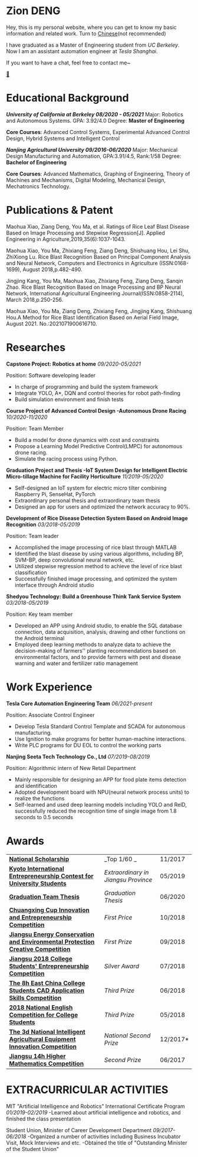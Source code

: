 # Zion DENG

Hey, this is my personal website, where you can get to know my basic information and related work. Turn to [Chinese](http://ziondeng.com/zh.php?tdsourcetag=s_pctim_aiomsg)(not recommended)

I have graduated as a Master of Engineering student from *UC Berkeley*. Now I am an assistant automation engineer at *Tesla Shanghai*.

If you want to have a chat, feel free to contact me~

[📂](Doc/CV-Ziang%20Deng2021-8-17.pdf)

# Educational Background

***University of California at Berkeley   08/2020 - 05/2021***
Major: Robotics and Autonomous Systems. GPA: 3.92/4.0
Degree: **Master of Engineering**

**Core Courses**: Advanced Control Systems, Experimental Advanced Control Design, Hybrid Systems and Intelligent Control

***Nanjing Agricultural University    09/2016-06/2020***
Major: Mechanical Design Manufacturing and Automation, GPA:3.91/4.5, Rank:1/58
Degree: **Bachelor of Engineering**

**Core Courses**: Advanced Mathematics, Graphing of Engineering, Theory of Machines and Mechanisms, Digital Modeling, Mechanical Design, Mechatronics Technology.

# Publications & Patent

Maohua Xiao, Ziang Deng, You Ma, et al. Ratings of Rice Leaf Blast Disease Based on Image Processing and Stepwise Regression[J]. Applied Engineering in Agriculture,2019,35(6):1037-1043.

Maohua Xiao, You Ma, Zhixiang Feng, Ziang Deng, Shishuang Hou, Lei Shu, ZhiXiong Lu. Rice Blast Recognition Based on Principal Component Analysis and Neural Network, Computers and Electronics in Agriculture (ISSN:0168-1699), August 2018,p.482-490.

Jingjing Kang, You Ma, Maohua Xiao, Zhixiang Feng, Ziang Deng, Sanqin Zhao. Rice Blast Recognition Based on Image Processing and BP Neural Network, International Agricultural Engineering Journal(ISSN:0858-2114), March 2018,p.250-256.

Maohua Xiao, You Ma, Ziang Deng, Zhixiang Feng, Jingjing Kang, Shishuang Hou.A Method for Rice Blast Identification Based on Aerial Field Image, August 2021. No.:2021071900616710.

# Researches

**Capstone Project: Robotics at home** *09/2020-05/2021*

Position: Software developing leader

* In charge of programming and build the system framework
* Integrate YOLO, A*, DQN and control theories for robot path-finding
* Build simulation environment and finish tests

**Course Project of Advanced Control Design -Autonomous Drone Racing**   *10/2020-11/2020*

Position: Team Member

* Build a model for drone dynamics with cost and constraints
* Propose a Learning Model Predictive Control(LMPC) for autonomous drone racing.
* Simulate the racing process using Python.

**Graduation Project and Thesis -IoT System Design for Intelligent Electric Micro-tillage Machine for Facility Horticulture**     *11/2019-05/2020*

* Self-designed an IoT system for electric micro tilter combining Raspberry Pi, SenseHat, PyTorch
* Extraordinary personal thesis and extraordinary team thesis
* Designed an app for users and optimized the network accuracy to 90%.

**Development of Rice Disease Detection System Based on Android Image Recognition**     *03/2018-05/2019*

Position: Team leader

* Accomplished the image processing of rice blast through MATLAB
* Identified the blast disease by using various algorithms, including BP, SVM-BP, deep convolutional neural network, etc.
* Utilized stepwise regression method to achieve the level of rice blast classification
* Successfully finished image processing, and optimized the system interface through Android studio

**Shedyou Technology: Build a Greenhouse Think Tank Service System**   *03/2018-05/2019*

Position: Key team member

* Developed an APP using Android studio, to enable the SQL database connection, data acquisition, analysis, drawing and other functions on the Android terminal
* Employed deep learning methods to analyze data to achieve the decision-making of farmers'' planting recommendations based on environmental factors, and to provide farmers with pest and disease warning and water and fertilizer ratio management

# Work Experience

**Tesla Core Automation Engineering Team** *06/2021-present*

Position: Associate Control Engineer

* Develop Tesla Standard Control Template and SCADA for autonomous manufacturing.
* Use Ignition to make programs for better human-machine interactions.
* Write PLC programs for DU EOL to control the working parts

**Nanjing Seeta Tech Technology Co., Ltd**   *07/2019-08/2019*

Position: Algorithmic intern of New Retail Department

* Mainly responsible for designing an APP for food plate items detection and identification
* Adopted development board with NPU(neural network process units) to realize the functions
* Self-learned and used deep learning models including YOLO and RelD, successfully reduced the recognition time of single image from 1.8 seconds to 0.5 seconds

# Awards

|                                                                                                            |                                   |           |
| ---------------------------------------------------------------------------------------------------------- | --------------------------------- | --------- |
| [**National Scholarship**](Doc/Awards/NationalScholarship.pdf)                                             | _Top 1/60  _                        | 11/2017 |
| [**Kyoto International Entrepreneurship Contest for University Students**](Doc/Awards/Kyoto.pdf)          | _Extraordinary in Jiangsu Province_ | 05/2019   |
| [**Graduation Team Thesis**](Doc/Awards/team-thesis.jpg)                                                   | _Graduation Thesis_             | 06/2020 |
| [**Chuangxing Cup Innovation and Entrepreneurship Competition**](Doc/Awards/创星杯.pdf)                    | _First Price_                 | 10/2018 |
| [**Jiangsu Energy Conservation and Environmental Protection Creative Competition**](Doc/Awards/丁香杯.pdf) | _First Prize_                   | 09/2018 |
| [**Jiangsu 2018 College Students' Entrepreneurship Competition**](Doc/Awards/创青春.pdf)                   | _Silver Award_                  | 07/2018 |
| [**The 8h East China College Students CAD Application Skills Competition**](Doc/Awards/CAD.pdf)            | _Third Prize_                   | 06/2018   |
| [**2018 National English Competition for College Students**](Doc/Awards/NECCS.pdf)                       | _Third Prize_                   | 05/2018 |
| [**The 3d National Intelligent Agricultural Equipment Innovation Competition**](Doc/Awards/东方红.pdf)     | _National Second Prize_        | 12/2017* |
| [**Jiangsu 14h Higher Mathematics Competition**](Doc/Awards/高数.pdf)                                      | _Second Prize_                  | 06/2017   |


# EXTRACURRICULAR ACTIVITIES

MIT "Artificial Intelligence and Robotics" International Certificate Program  *01/2019-02/2019*
-Learned about artificial intelligence and robotics, and finished the class presentation

Student Union, Minister of Career Development Department   *09/2017-06/2018*
-Organized a number of activities including Business Incubator Visit, Mock Interviews and etc.
-Obtained the title of "Outstanding Minister of the Student Union"
